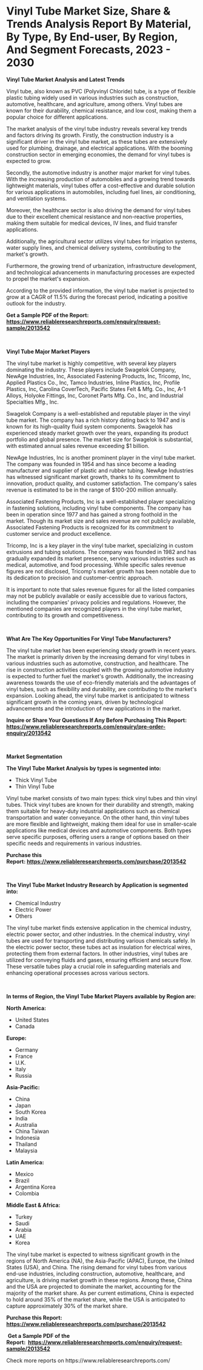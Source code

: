 <p><h1>Vinyl Tube Market Size, Share & Trends Analysis Report By Material, By Type, By End-user, By Region, And Segment Forecasts, 2023 - 2030</h1></p><p><strong>Vinyl Tube Market Analysis and Latest Trends</strong></p>
<p><p>Vinyl tube, also known as PVC (Polyvinyl Chloride) tube, is a type of flexible plastic tubing widely used in various industries such as construction, automotive, healthcare, and agriculture, among others. Vinyl tubes are known for their durability, chemical resistance, and low cost, making them a popular choice for different applications.</p><p>The market analysis of the vinyl tube industry reveals several key trends and factors driving its growth. Firstly, the construction industry is a significant driver in the vinyl tube market, as these tubes are extensively used for plumbing, drainage, and electrical applications. With the booming construction sector in emerging economies, the demand for vinyl tubes is expected to grow.</p><p>Secondly, the automotive industry is another major market for vinyl tubes. With the increasing production of automobiles and a growing trend towards lightweight materials, vinyl tubes offer a cost-effective and durable solution for various applications in automobiles, including fuel lines, air conditioning, and ventilation systems.</p><p>Moreover, the healthcare sector is also driving the demand for vinyl tubes due to their excellent chemical resistance and non-reactive properties, making them suitable for medical devices, IV lines, and fluid transfer applications.</p><p>Additionally, the agricultural sector utilizes vinyl tubes for irrigation systems, water supply lines, and chemical delivery systems, contributing to the market's growth.</p><p>Furthermore, the growing trend of urbanization, infrastructure development, and technological advancements in manufacturing processes are expected to propel the market's expansion.</p><p>According to the provided information, the vinyl tube market is projected to grow at a CAGR of 11.5% during the forecast period, indicating a positive outlook for the industry.</p></p>
<p><strong>Get a Sample PDF of the Report:&nbsp; <a href="https://www.reliableresearchreports.com/enquiry/request-sample/2013542">https://www.reliableresearchreports.com/enquiry/request-sample/2013542</a></strong></p>
<p>&nbsp;</p>
<p><strong>Vinyl Tube Major Market Players</strong></p>
<p><p>The vinyl tube market is highly competitive, with several key players dominating the industry. These players include Swagelok Company, NewAge Industries, Inc, Associated Fastening Products, Inc, Tricomp, Inc, Applied Plastics Co., Inc, Tamco Industries, Inline Plastics, Inc, Profile Plastics, Inc, Carolina CoverTech, Pacific States Felt & Mfg. Co., Inc, A-1 Alloys, Holyoke Fittings, Inc, Coronet Parts Mfg. Co., Inc, and Industrial Specialties Mfg., Inc.</p><p>Swagelok Company is a well-established and reputable player in the vinyl tube market. The company has a rich history dating back to 1947 and is known for its high-quality fluid system components. Swagelok has experienced steady market growth over the years, expanding its product portfolio and global presence. The market size for Swagelok is substantial, with estimated annual sales revenue exceeding $1 billion.</p><p>NewAge Industries, Inc is another prominent player in the vinyl tube market. The company was founded in 1954 and has since become a leading manufacturer and supplier of plastic and rubber tubing. NewAge Industries has witnessed significant market growth, thanks to its commitment to innovation, product quality, and customer satisfaction. The company's sales revenue is estimated to be in the range of $100-200 million annually.</p><p>Associated Fastening Products, Inc is a well-established player specializing in fastening solutions, including vinyl tube components. The company has been in operation since 1977 and has gained a strong foothold in the market. Though its market size and sales revenue are not publicly available, Associated Fastening Products is recognized for its commitment to customer service and product excellence.</p><p>Tricomp, Inc is a key player in the vinyl tube market, specializing in custom extrusions and tubing solutions. The company was founded in 1982 and has gradually expanded its market presence, serving various industries such as medical, automotive, and food processing. While specific sales revenue figures are not disclosed, Tricomp's market growth has been notable due to its dedication to precision and customer-centric approach.</p><p>It is important to note that sales revenue figures for all the listed companies may not be publicly available or easily accessible due to various factors, including the companies' privacy policies and regulations. However, the mentioned companies are recognized players in the vinyl tube market, contributing to its growth and competitiveness.</p></p>
<p>&nbsp;</p>
<p><strong>What Are The Key Opportunities For Vinyl Tube Manufacturers?</strong></p>
<p><p>The vinyl tube market has been experiencing steady growth in recent years. The market is primarily driven by the increasing demand for vinyl tubes in various industries such as automotive, construction, and healthcare. The rise in construction activities coupled with the growing automotive industry is expected to further fuel the market's growth. Additionally, the increasing awareness towards the use of eco-friendly materials and the advantages of vinyl tubes, such as flexibility and durability, are contributing to the market's expansion. Looking ahead, the vinyl tube market is anticipated to witness significant growth in the coming years, driven by technological advancements and the introduction of new applications in the market.</p></p>
<p><strong>Inquire or Share Your Questions If Any Before Purchasing This Report: <a href="https://www.reliableresearchreports.com/enquiry/pre-order-enquiry/2013542">https://www.reliableresearchreports.com/enquiry/pre-order-enquiry/2013542</a></strong></p>
<p>&nbsp;</p>
<p><strong>Market Segmentation</strong></p>
<p><strong>The Vinyl Tube Market Analysis by types is segmented into:</strong></p>
<p><ul><li>Thick Vinyl Tube</li><li>Thin Vinyl Tube</li></ul></p>
<p><p>Vinyl tube market consists of two main types: thick vinyl tubes and thin vinyl tubes. Thick vinyl tubes are known for their durability and strength, making them suitable for heavy-duty industrial applications such as chemical transportation and water conveyance. On the other hand, thin vinyl tubes are more flexible and lightweight, making them ideal for use in smaller-scale applications like medical devices and automotive components. Both types serve specific purposes, offering users a range of options based on their specific needs and requirements in various industries.</p></p>
<p><strong>Purchase this Report:&nbsp;<a href="https://www.reliableresearchreports.com/purchase/2013542">https://www.reliableresearchreports.com/purchase/2013542</a></strong></p>
<p>&nbsp;</p>
<p><strong>The Vinyl Tube Market Industry Research by Application is segmented into:</strong></p>
<p><ul><li>Chemical Industry</li><li>Electric Power</li><li>Others</li></ul></p>
<p><p>The vinyl tube market finds extensive application in the chemical industry, electric power sector, and other industries. In the chemical industry, vinyl tubes are used for transporting and distributing various chemicals safely. In the electric power sector, these tubes act as insulation for electrical wires, protecting them from external factors. In other industries, vinyl tubes are utilized for conveying fluids and gases, ensuring efficient and secure flow. These versatile tubes play a crucial role in safeguarding materials and enhancing operational processes across various sectors.</p></p>
<p>&nbsp;</p>
<p><strong>In terms of Region, the Vinyl Tube Market Players available by Region are:</strong></p>
<p>
    <p> <strong> North America: </strong>
        <ul>
            <li>United States</li>
            <li>Canada</li>
        </ul>
        </p> 
    <p> <strong> Europe: </strong>
        <ul>
            <li>Germany</li>
            <li>France</li>
            <li>U.K.</li>
            <li>Italy</li>
            <li>Russia</li>
        </ul>
        </p> 
    <p> <strong> Asia-Pacific: </strong>
        <ul>
            <li>China</li>
            <li>Japan</li>
            <li>South Korea</li>
            <li>India</li>
            <li>Australia</li>
            <li>China Taiwan</li>
            <li>Indonesia</li>
            <li>Thailand</li>
            <li>Malaysia</li>
        </ul>
        </p> 
    <p> <strong> Latin America: </strong>
        <ul>
            <li>Mexico</li>
            <li>Brazil</li>
            <li>Argentina Korea</li>
            <li>Colombia</li>
        </ul>
        </p> 
    <p> <strong> Middle East & Africa: </strong>
        <ul>
            <li>Turkey</li>
            <li>Saudi</li>
            <li>Arabia</li>
            <li>UAE</li>
            <li>Korea</li>
        </ul>
    </p>
    </p>
<p><p>The vinyl tube market is expected to witness significant growth in the regions of North America (NA), the Asia-Pacific (APAC), Europe, the United States (USA), and China. The rising demand for vinyl tubes from various end-use industries, including construction, automotive, healthcare, and agriculture, is driving market growth in these regions. Among these, China and the USA are projected to dominate the market, accounting for the majority of the market share. As per current estimations, China is expected to hold around 35% of the market share, while the USA is anticipated to capture approximately 30% of the market share.</p></p>
<p><strong>Purchase this Report: <a href="https://www.reliableresearchreports.com/purchase/2013542">https://www.reliableresearchreports.com/purchase/2013542</a></strong></p>
<p>&nbsp;<strong>Get a Sample PDF of the Report:&nbsp;&nbsp;<a href="https://www.reliableresearchreports.com/enquiry/request-sample/2013542">https://www.reliableresearchreports.com/enquiry/request-sample/2013542</a></strong></p>
<p><strong></strong></p>
<p>Check more reports on https://www.reliableresearchreports.com/</p>